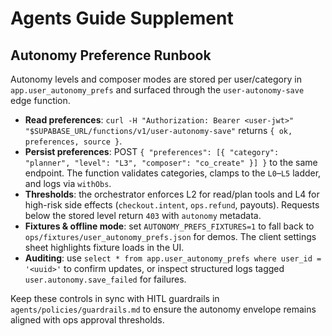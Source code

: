 # Agents Guide Supplement

## Autonomy Preference Runbook

Autonomy levels and composer modes are stored per user/category in `app.user_autonomy_prefs` and surfaced through the
`user-autonomy-save` edge function.

- **Read preferences**: `curl -H "Authorization: Bearer <user-jwt>" "$SUPABASE_URL/functions/v1/user-autonomy-save"`
  returns `{ ok, preferences, source }`.
- **Persist preferences**: POST `{ "preferences": [{ "category": "planner", "level": "L3", "composer": "co_create" }] }`
  to the same endpoint. The function validates categories, clamps to the `L0`–`L5` ladder, and logs via `withObs`.
- **Thresholds**: the orchestrator enforces L2 for read/plan tools and L4 for high-risk side effects (`checkout.intent`,
  `ops.refund`, payouts). Requests below the stored level return `403` with `autonomy` metadata.
- **Fixtures & offline mode**: set `AUTONOMY_PREFS_FIXTURES=1` to fall back to `ops/fixtures/user_autonomy_prefs.json` for
  demos. The client settings sheet highlights fixture loads in the UI.
- **Auditing**: use `select * from app.user_autonomy_prefs where user_id = '<uuid>'` to confirm updates, or inspect
  structured logs tagged `user.autonomy.save_failed` for failures.

Keep these controls in sync with HITL guardrails in `agents/policies/guardrails.md` to ensure the autonomy envelope remains
aligned with ops approval thresholds.
